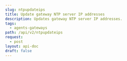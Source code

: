 ```yaml
---
slug: ntpupdateips
title: Update gateway NTP server IP addresses
description: Updates gateway NTP server IP addresses.
tags:
  - agents-gateways
path: /api/v2/ntpupdateips
request:
  - post
layout: api-doc
draft: false
---
```

